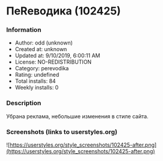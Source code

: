 # ПеRеводика (102425)

### Information
- Author: odd (unknown)
- Created at: unknown
- Updated at: 9/10/2019, 6:00:11 AM
- License: NO-REDISTRIBUTION
- Category: perevodika
- Rating: undefined
- Total installs: 84
- Weekly installs: 0


### Description
Убрана реклама, небольшие изменения в стиле сайта.


### Screenshots (links to userstyles.org)
![https://userstyles.org/style_screenshots/102425-after.png](https://userstyles.org/style_screenshots/102425-after.png)


